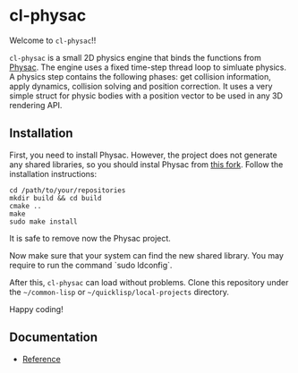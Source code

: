 <a id="header-adp-github-headertag627"></a>
# cl\-physac

Welcome to ``` cl-physac ```\!\!

``` cl-physac ``` is a small 2D physics engine that binds the functions from [Physac](https://github.com/victorfisac/Physac/tree/master)\. The engine uses a fixed time\-step thread loop to simluate physics\. A physics step contains the following phases\: get collision information\, apply dynamics\, collision solving and position correction\. It uses a very simple struct for physic bodies with a position vector to be used in any 3D rendering API\.

<a id="header-adp-github-headertag628"></a>
## Installation

First\, you need to install Physac\. However\, the project does not generate any shared libraries\, so you should instal Physac from [this fork](https://github.com/Hectarea1996/Physac)\. Follow the installation instructions\:

`````shell
cd /path/to/your/repositories
mkdir build && cd build
cmake ..
make
sudo make install
`````

It is safe to remove now the Physac project\.

Now make sure that your system can find the new shared library\. You may require to run the command \`sudo ldconfig\`\.

After this\, ``` cl-physac ``` can load without problems\. Clone this repository under the ``` ~/common-lisp ``` or ``` ~/quicklisp/local-projects ``` directory\.

Happy coding\!


<a id="header-adp-github-headertag629"></a>
## Documentation

* [Reference](/docs/reference.md#header-adp-github-reference)
